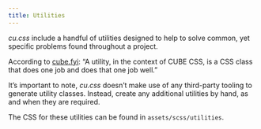 ```yaml
---
title: Utilities
---
```


*cu.css* include a handful of utilities designed to help to solve common, yet specific problems found throughout a project. 

According to [cube.fyi](https://cube.fyi/utility.html): “A utility, in the context of CUBE CSS, is a CSS class that does one job and does that one job well.”

It’s important to note, *cu.css* doesn’t make use of any third-party tooling to generate utility classes. Instead, create any additional utilities by hand, as and when they are required.

The CSS for these utilities can be found in `assets/scss/utilities`.